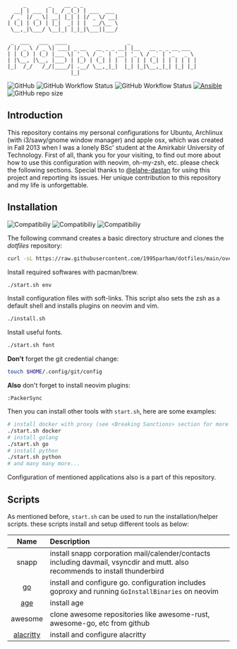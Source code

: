 ```
     _       _    __ _ _
  __| | ___ | |_ / _(_) | ___  ___
 / _` |/ _ \| __| |_| | |/ _ \/ __|
| (_| | (_) | |_|  _| | |  __/\__ \
 \__,_|\___/ \__|_| |_|_|\___||___/

 _  ___   ___  ____                   _
/ |/ _ \ / _ \| ___| _ __   __ _ _ __| |__   __ _ _ __ ___
| | (_) | (_) |___ \| '_ \ / _` | '__| '_ \ / _` | '_ ` _ \
| |\__, |\__, |___) | |_) | (_| | |  | | | | (_| | | | | | |
|_|  /_/   /_/|____/| .__/ \__,_|_|  |_| |_|\__,_|_| |_| |_|
                    |_|
```

![GitHub](https://img.shields.io/github/license/1995parham/dotfiles?logo=gnu&style=flat-square)
![GitHub Workflow Status](https://img.shields.io/github/workflow/status/1995parham/dotfiles/Install%20dotfiles?label=install&logo=github&style=flat-square)
![GitHub Workflow Status](https://img.shields.io/github/workflow/status/1995parham/dotfiles/Shell%20Script%20Lint?label=sh-lint&logo=github&style=flat-square)
[![Ansible](https://img.shields.io/badge/ansible-ready-black?logo=ansible&style=flat-square)](https://github.com/1995parham-me/ansible-role)
![GitHub repo size](https://img.shields.io/github/repo-size/1995parham/dotfiles?style=flat-square)

## Introduction

This repository contains my personal configurations for Ubuntu, Archlinux (with i3/sawy/gnome window manager) and apple osx, which was created in Fall 2013 when I was a lonely BSc' student at the Amirkabir University of Technology.
First of all, thank you for your visiting, to find out more about how to use this configuration with neovim, oh-my-zsh, etc. please check the following sections.
Special thanks to [@elahe-dastan](https://github.com/elahe-dastan) for using this project and reporting its issues. Her unique contribution to this repository and my life is unforgettable.

## Installation

![Compatibiliy](https://img.shields.io/badge/works%20on-macos-white?logo=macos&style=for-the-badge)
![Compatibiliy](https://img.shields.io/badge/works%20on-ubuntu-orange?logo=ubuntu&style=for-the-badge)
![Compatibiliy](https://img.shields.io/badge/works%20on-arch-blue?logo=archlinux&style=for-the-badge)

The following command creates a basic directory structure and clones the _dotfiles_ repository:

```sh
curl -sL https://raw.githubusercontent.com/1995parham/dotfiles/main/over-the-air-installation.sh | bash
```

Install required softwares with pacman/brew.

```sh
./start.sh env
```

Install configuration files with soft-links. This script also sets the zsh as a default shell and installs plugins on neovim and vim.

```sh
./install.sh
```

Install useful fonts.

```sh
./start.sh font
```

**Don't** forget the git credential change:

```sh
touch $HOME/.config/git/config
```

**Also** don't forget to install neovim plugins:

```vi
:PackerSync
```

Then you can install other tools with `start.sh`, here are some examples:

```sh
# install docker with proxy (see <Breaking Sanctions> section for more details)
./start.sh docker
# install golang
./start.sh go
# install python
./start.sh python
# and many many more...
```

Configuration of mentioned applications also is a part of this repository.

## Scripts

As mentioned before, `start.sh` can be used to run the installation/helper scripts. these scripts install and setup different tools as below:

|                        Name                         | Description                                                                                                                   |
| :-------------------------------------------------: | :---------------------------------------------------------------------------------------------------------------------------- |
|                        snapp                        | install snapp corporation mail/calender/contacts including davmail, vsyncdir and mutt. also recommends to install thunderbird |
|                [go](https://go.dev/)                | install and configure go. configuration includes goproxy and running `GoInstallBinaries` on neovim                            |
|      [age](https://github.com/FiloSottile/age)      | install age                                                                                                                   |
|                       awesome                       | clone awesome repositories like awesome-rust, awesome-go, etc from github                                                     |
| [alacritty](https://github.com/alacritty/alacritty) | install and configure alacritty                                                                                               |
